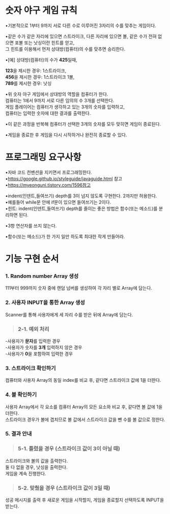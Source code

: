 # 숫자 야구 게임 규칙
•기본적으로 1부터 9까지 서로 다른 수로 이루어진 3자리의 수를 맞추는 게임이다.  

•같은 수가 같은 자리에 있으면 스트라이크, 다른 자리에 있으면 볼, 같은 수가 전혀 없으면 포볼 또는 낫싱이란 힌트를 얻고,  
  그 힌트를 이용해서 먼저 상대방(컴퓨터)의 수를 맞추면 승리한다.  
  
•[예] 상대방(컴퓨터)의 수가 **425**일때,  

**123**을 제시한 경우: 1스트라이크,  
**456**을 제시한 경우: 1스트라이크 1볼,  
**789**를 제시한 경우: 낫싱 


•위 숫자 야구 게임에서 상대방의 역할을 컴퓨터가 한다.  
컴퓨터는 1에서 9까지 서로 다른 임의의 수 3개를 선택한다.  
게임 플레이어는 컴퓨터가 생각하고 있는 3개의 숫자를 입력하고,  
컴퓨터는 입력한 숫자에 대한 결과를 출력한다.  

•이 같은 과정을 반복해 컴퓨터가 선택한 3개의 숫자를 모두 맞히면 게임이 종료된다.  

•게임을 종료한 후 게임을 다시 시작하거나 완전히 종료할 수 있다.

# 프로그래밍 요구사항
•자바 코드 컨벤션을 지키면서 프로그래밍한다.  
•https://google.github.io/styleguide/javaguide.html 참고  
•https://myeonguni.tistory.com/1596참고  

•indent(인덴트,들여쓰기) depth를 3이 넘지 않도록 구현한다. 2까지만 허용한다.  
•예를들어 while문 안에 if문이 있으면 들여쓰기는 2이다.  
•힌트: indent(인덴트,들여쓰기) depth를 줄이는 좋은 방법은 함수(또는 메소드)를 분리하면 된다.  

•3항 연산자를 쓰지 않는다.  

•함수(또는 메소드)가 한 가지 일만 하도록 최대한 작게 만들어라.  


# 기능 구현 순서
### 1. Random number Array 생성
111부터 999까지 숫자 중에 랜덤 넘버를 생성하여 각 자리 별로 Array에 담는다.
### 2. 사용자 INPUT을 통한 Array 생성
Scanner를 통해 사용자에게 세 자리 수를 받은 뒤에 Array에 담는다.
> ### 2-1. 예외 처리  
-사용자가 **문자**를 입력한 경우  
-사용자가 숫자를 **3개** 입력하지 않은 경우  
-사용자가 **0**을 포함하여 입력한 경우  

### 3. 스트라이크 확인하기
컴퓨터와 사용자 Array의 동일 index를 비교 후, 같다면 스트라이크 값에 1을 더한다.
### 4. 볼 확인하기
사용자 Array에서 각 요소를 컴퓨터 Array의 모든 요소와 비교 후, 같다면 볼 값에 1을 더한다.  
스트라이크 경우가 볼에 겹치므로 볼 값에서 스트라이크 값을 뺀 수를 볼 값으로 정한다.
### 5. 결과 안내
> ### 5-1. 틀렸을 경우 (스트라이크 값이 3이 아닐 때)
스트라이크와 볼의 값을 출력한다.  
둘 다 없을 경우, 낫싱을 출력한다.  
게임을 계속 진행한다.
> ### 5-2. 맞췄을 경우 (스트라이크 값이 3일 때)
성공 메시지를 출력 후 새로운 게임을 시작할지, 게임을 종료할지 선택하도록 INPUT을 받는다.
